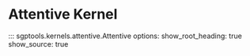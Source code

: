 # Attentive Kernel

::: sgptools.kernels.attentive.Attentive
    options:
      show_root_heading: true
      show_source: true